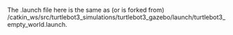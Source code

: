 The .launch file here is the same as (or is forked from) /catkin_ws/src/turtlebot3_simulations/turtlebot3_gazebo/launch/turtlebot3_empty_world.launch.
